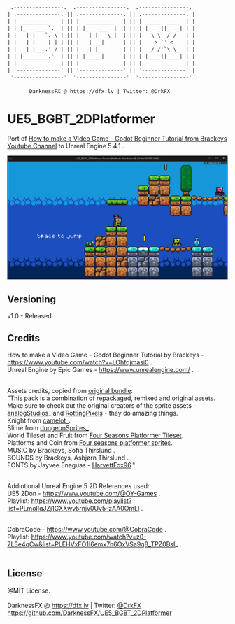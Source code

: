     .----------------.  .----------------.  .----------------. 
    | .--------------. || .--------------. || .--------------. |
    | |  ________    | || |  _________   | || |  ____  ____  | |
    | | |_   ___ `.  | || | |_   ___  |  | || | |_  _||_  _| | |
    | |   | |   `. \ | || |   | |_  \_|  | || |   \ \  / /   | |
    | |   | |    | | | || |   |  _|      | || |    > `' <    | |
    | |  _| |___.' / | || |  _| |_       | || |  _/ /'`\ \_  | |
    | | |________.'  | || | |_____|      | || | |____||____| | |
    | |              | || |              | || |              | |
    | '--------------' || '--------------' || '--------------' |
     '----------------'  '----------------'  '----------------' 

           DarknessFX @ https://dfx.lv | Twitter: @DrkFX

# UE5_BGBT_2DPlatformer
Port of [How to make a Video Game - Godot Beginner Tutorial from Brackeys Youtube Channel](https://www.youtube.com/watch?v=LOhfqjmasi0) to Unreal Engine 5.4.1 .

<img src="https://github.com/DarknessFX/UE5_BGBT_2DPlatformer/blob/main/.git-img/UE5_BGBT_2DPlatformer.png" width="640px" />

## Versioning

v1.0 - Released.

## Credits

How to make a Video Game - Godot Beginner Tutorial by Brackeys - https://www.youtube.com/watch?v=LOhfqjmasi0 .<br/>
Unreal Engine by Epic Games - https://www.unrealengine.com/ .<br/><br/>

Assets credits, copied from [original bundle](https://brackeysgames.itch.io/brackeys-platformer-bundle):<br/>
"This pack is a combination of repackaged, remixed and original assets. Make sure to check out the original creators of the sprite assets - [analogStudios_](https://analogstudios.itch.io/) and [RottingPixels](https://rottingpixels.itch.io/) - they do amazing things.<br/>
Knight from [camelot_](https://analogstudios.itch.io/camelot).<br/>
Slime from [dungeonSprites_](https://analogstudios.itch.io/dungeonsprites).<br/>
World Tileset and Fruit from [Four Seasons Platformer Tileset](https://rottingpixels.itch.io/four-seasons-platformer-tileset-16x16free).<br/>
Platforms and Coin from [Four seasons platformer sprites](https://analogstudios.itch.io/four-seasons-platformer-sprites).<br/>
MUSIC by Brackeys, Sofia Thirslund .<br/>
SOUNDS by Brackeys, Asbjørn Thirslund .<br/>
FONTS by Jayvee Enaguas - [HarvettFox96](https://www.dafont.com/pixel-operator.font?l[]=10&l[]=1)."<br/><br/>

Addiotional Unreal Engine 5 2D References used:<br/>
UE5 2Don - https://www.youtube.com/@OY-Games .<br/>
Playlist: https://www.youtube.com/playlist?list=PLmoIIqJZj1GXXwy5rnjv0Uv5-zAA0OmLl .<br/><br/>

CobraCode - https://www.youtube.com/@CobraCode .<br/>
Playlist: https://www.youtube.com/watch?v=z0-7L3e4qCw&list=PLEHVxFO1I6emx7h6OxVSa9g8_TPZ0BsI_ .<br/><br/>

## License

@MIT License. <br/><br/>
DarknessFX @ <a href="https://dfx.lv" target="_blank">https://dfx.lv</a> | Twitter: <a href="https://twitter.com/DrkFX" target="_blank">@DrkFX</a> <br/>https://github.com/DarknessFX/UE5_BGBT_2DPlatformer
